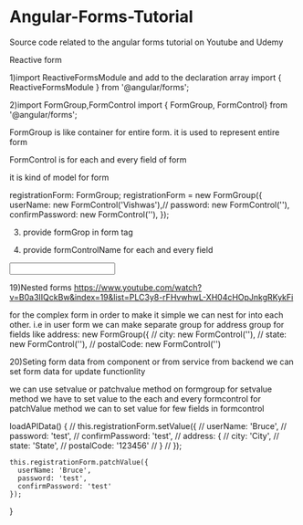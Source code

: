 # Angular-Forms-Tutorial
Source code related to the angular forms tutorial on Youtube and Udemy

Reactive form

1)import ReactiveFormsModule and add to the declaration array
import { ReactiveFormsModule } from '@angular/forms';

2)import FormGroup,FormControl 
import { FormGroup, FormControl} from '@angular/forms';

FormGroup is like container for entire form.
it is used to represent entire form

FormControl is for each and every field of form

it is kind of model for form

registrationForm: FormGroup;
   registrationForm = new FormGroup({
    userName: new FormControl('Vishwas'),//
     password: new FormControl(''),
   confirmPassword: new FormControl(''),
   });
   
  3) provide formGrop in form tag
  <form [formGroup]="registrationForm" (ngSubmit)="onSubmit()">
  
  4) provide formControlName for each and every field
  <input type="text" formControlName="userName" class="form-control">
  
  
  19)Nested forms https://www.youtube.com/watch?v=B0a3IIQckBw&index=19&list=PLC3y8-rFHvwhwL-XH04cHOpJnkgRKykFi
  
  for the complex form in order to make it simple we can nest for into each other.
  i.e in user form we can make separate  group for address group for fields like 
   address: new FormGroup({
  //     city: new FormControl(''),
  //     state: new FormControl(''),
//     postalCode: new FormControl('')


20)Seting form data from component or from service from backend
we can set form data for update functionlity 

we can use setvalue or patchvalue method on formgroup 
for setvalue method we have to set value to the each and every formcontrol
for patchValue method we can to set value for few fields in  formcontrol


loadAPIData() {
    // this.registrationForm.setValue({
    //   userName: 'Bruce',
    //   password: 'test',
    //   confirmPassword: 'test',
    //   address: {
    //     city: 'City',
    //     state: 'State',
    //     postalCode: '123456'
    //   }
    // });

    this.registrationForm.patchValue({
      userName: 'Bruce',
      password: 'test',
      confirmPassword: 'test'
    });
}

